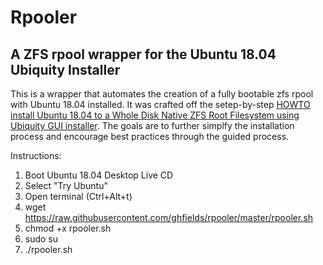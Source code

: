 # Rpooler
## A ZFS rpool wrapper for the Ubuntu 18.04 Ubiquity Installer
This is a wrapper that automates the creation of a fully bootable zfs rpool with Ubuntu 18.04 installed.  It was crafted off the setep-by-step [HOWTO install Ubuntu 18.04 to a Whole Disk Native ZFS Root Filesystem using Ubiquity GUI installer](https://github.com/zfsonlinux/pkg-zfs/wiki/HOWTO-install-Ubuntu-18.04-to-a-Whole-Disk-Native-ZFS-Root-Filesystem-using-Ubiquity-GUI-installer).  The goals are to further simplfy the installation process and encourage best practices through the guided process.

Instructions:
1) Boot Ubuntu 18.04 Desktop Live CD
2) Select "Try Ubuntu"
3) Open terminal (Ctrl+Alt+t)
4) wget https://raw.githubusercontent.com/ghfields/rpooler/master/rpooler.sh
5) chmod +x rpooler.sh
6) sudo su
7) ./rpooler.sh
